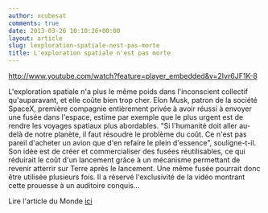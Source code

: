 ```yaml
---
author: xcubesat
comments: true
date: 2013-03-26 10:10:26+00:00
layout: article
slug: lexploration-spatiale-nest-pas-morte
title: L'exploration spatiale n'est pas morte
---
```


http://www.youtube.com/watch?feature=player_embedded&v=2Ivr6JF1K-8



L'exploration spatiale n'a plus le même poids dans l'inconscient collectif qu'auparavant, et elle coûte bien trop cher. Elon Musk, patron de la société SpaceX, première compagnie entièrement privée à avoir réussi à envoyer une fusée dans l'espace, estime par exemple que le plus urgent est de rendre les voyages spatiaux plus abordables. "Si l'humanité doit aller au-delà de notre planète, il faut résoudre le problème du coût. Ce n'est pas pareil d'acheter un avion que d'en refaire le plein d'essence", souligne-t-il. Son idée est de créer et commercialiser des fusées réutilisables, ce qui réduirait le coût d'un lancement grâce à un mécanisme permettant de revenir atterrir sur Terre après le lancement. Une même fusée pourrait donc être utilisée plusieurs fois. Il a réservé l'exclusivité de la vidéo montrant cette prouesse à un auditoire conquis...

Lire l'article du Monde [ici](http://www.lemonde.fr/technologies/article/2013/03/13/fusees-reutilisables-et-colonisation-de-mars-sxsw-regarde-vers-l-espace_1846947_651865.html)
